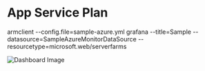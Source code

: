 # App Service Plan
armclient --config.file=sample-azure.yml grafana --title=Sample --datasource=SampleAzureMonitorDataSource --resourcetype=microsoft.web/serverfarms

![Dashboard Image](https://raw.githubusercontent.com/asheniam/azure-grafana-dashboard-templates/master/microsoft-web-serverfarms/overview/dashboard.png)
